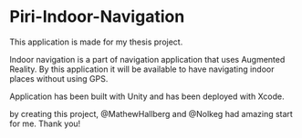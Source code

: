 # Piri-Indoor-Navigation

This application is made for my thesis project. 

Indoor navigation is a part of navigation application that uses Augmented Reality.
By this application it will be available to have navigating indoor places without using GPS.

Application has been built with Unity and has been deployed with Xcode.

by creating this project, @MathewHallberg and @Nolkeg had amazing start for me.
Thank you!

